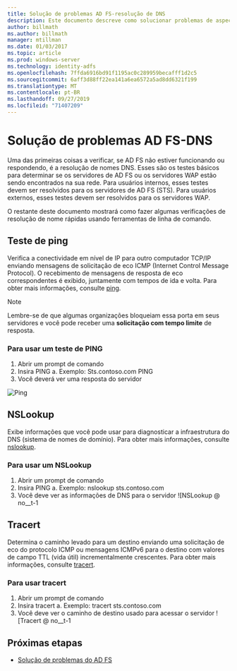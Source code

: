 ```yaml
---
title: Solução de problemas AD FS-resolução de DNS
description: Este documento descreve como solucionar problemas de aspectos de DNS de AD FS
author: billmath
ms.author: billmath
manager: mtillman
ms.date: 01/03/2017
ms.topic: article
ms.prod: windows-server
ms.technology: identity-adfs
ms.openlocfilehash: 7ffda6916bd91f1195ac0c289959becafff1d2c5
ms.sourcegitcommit: 6aff3d88ff22ea141a6ea6572a5ad8dd6321f199
ms.translationtype: MT
ms.contentlocale: pt-BR
ms.lasthandoff: 09/27/2019
ms.locfileid: "71407209"
---
```

# <a name="ad-fs-troubleshooting---dns"></a>Solução de problemas AD FS-DNS 
Uma das primeiras coisas a verificar, se AD FS não estiver funcionando ou respondendo, é a resolução de nomes DNS.  Esses são os testes básicos para determinar se os servidores de AD FS ou os servidores WAP estão sendo encontrados na sua rede.  Para usuários internos, esses testes devem ser resolvidos para os servidores de AD FS (STS).    Para usuários externos, esses testes devem ser resolvidos para os servidores WAP.

O restante deste documento mostrará como fazer algumas verificações de resolução de nome rápidas usando ferramentas de linha de comando.

## <a name="ping-test"></a>Teste de ping
Verifica a conectividade em nível de IP para outro computador TCP/IP enviando mensagens de solicitação de eco ICMP (Internet Control Message Protocol). O recebimento de mensagens de resposta de eco correspondentes é exibido, juntamente com tempos de ida e volta.  Para obter mais informações, consulte [ping](https://technet.microsoft.com/library/ff961503.aspx).


>[!NOTE]
>Lembre-se de que algumas organizações bloqueiam essa porta em seus servidores e você pode receber uma **solicitação com tempo limite** de resposta.

### <a name="to-use-a-ping-test"></a>Para usar um teste de PING
1.  Abrir um prompt de comando
2. Insira PING <name of adfs server> a. Exemplo:  Sts.contoso.com PING
3. Você deverá ver uma resposta do servidor

![Ping](media/ad-fs-tshoot-dns/dns1.png)

## <a name="nslookup"></a>NSLookup
Exibe informações que você pode usar para diagnosticar a infraestrutura do DNS (sistema de nomes de domínio).  Para obter mais informações, consulte [nslookup](https://technet.microsoft.com/library/cc725991.aspx).

### <a name="to-use-a-nslookup"></a>Para usar um NSLookup
1.  Abrir um prompt de comando
2. Insira PING <name of adfs server> a. Exemplo: nslookup sts.contoso.com
3. Você deve ver as informações de DNS para o servidor ![NSLookup @ no__t-1

## <a name="tracert"></a>Tracert
Determina o caminho levado para um destino enviando uma solicitação de eco do protocolo ICMP ou mensagens ICMPv6 para o destino com valores de campo TTL (vida útil) incrementalmente crescentes.   Para obter mais informações, consulte [tracert](https://technet.microsoft.com/library/ff961507.aspx).


### <a name="to-use-tracert"></a>Para usar tracert
1.  Abrir um prompt de comando
2. Insira tracert <name of adfs server> a. Exemplo: tracert sts.contoso.com
3. Você deve ver o caminho de destino usado para acessar o servidor ![Tracert @ no__t-1

## <a name="next-steps"></a>Próximas etapas

- [Solução de problemas do AD FS](ad-fs-tshoot-overview.md)